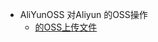 * AliYunOSS 对Aliyun 的OSS操作
    * [的OSS上传文件](https://help.aliyun.com/document_detail/32013.html?spm=5176.doc32009.6.677.UUELjT)
